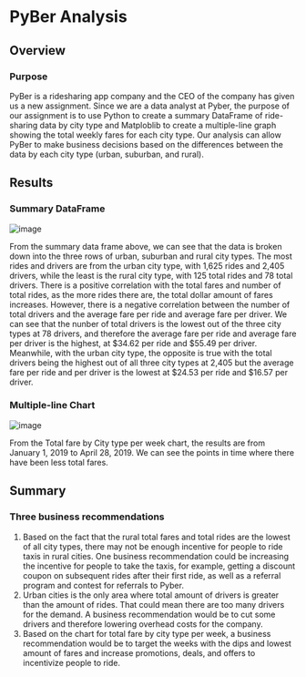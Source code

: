 # PyBer Analysis

## Overview

### Purpose
PyBer is a ridesharing app company and the CEO of the company has given us a new assignment. Since we are a data analyst at Pyber, the purpose of our assignment is to use Python to create a summary DataFrame of ride-sharing data by city type and Matploblib to create a multiple-line graph showing the total weekly fares for each city type. Our analysis can allow PyBer to make business decisions based on the differences between the data by each city type (urban, suburban, and rural).

## Results

### Summary DataFrame
![image](https://user-images.githubusercontent.com/108503112/192298177-33c66564-767b-4be8-896f-872bfd5af6ad.png)

From the summary data frame above, we can see that the data is broken down into the three rows of urban, suburban and rural city types. The most rides and drivers are from the urban city type, with 1,625 rides and 2,405 drivers, while the least is the rural city type, with 125 total rides and 78 total drivers. There is a positive correlation with the total fares and number of total rides, as the more rides there are, the total dollar amount of fares increases. However, there is a negative correlation between the number of total drivers and the average fare per ride and average fare per driver. We can see that the nunber of total drivers is the lowest out of the three city types at 78 drivers, and therefore the average fare per ride and average fare per driver is the highest, at $34.62 per ride and $55.49 per driver. Meanwhile, with the urban city type, the opposite is true with the total drivers being the highest out of all three city types at 2,405 but the average fare per ride and per driver is the lowest at $24.53 per ride and $16.57 per driver.

### Multiple-line Chart
![image](https://user-images.githubusercontent.com/108503112/192298723-32b62b54-16f5-40c6-b903-e169d0a029d5.png)

From the Total fare by City type per week chart, the results are from January 1, 2019 to April 28, 2019. We can see the points in time where there have been less total fares.

## Summary

### Three business recommendations
1. Based on the fact that the rural total fares and total rides are the lowest of all city types, there may not be enough incentive for people to ride taxis in rural cities. One business recommendation could be increasing the incentive for people to take the taxis, for example, getting a discount coupon on subsequent rides after their first ride, as well as a referral program and contest for referrals to Pyber.
2. Urban cities is the only area where total amount of drivers is greater than the amount of rides. That could mean there are too many drivers for the demand. A business recommendation would be to cut some drivers and therefore lowering overhead costs for the company.
3. Based on the chart for total fare by city type per week, a business recommendation would be to target the weeks with the dips and lowest amount of fares and increase promotions, deals, and offers to incentivize people to ride.
